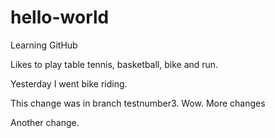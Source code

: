 # hello-world
Learning GitHub

Likes to play table tennis, basketball, bike and run.

Yesterday I went bike riding.

This change was in branch testnumber3. Wow. More changes

Another change.
